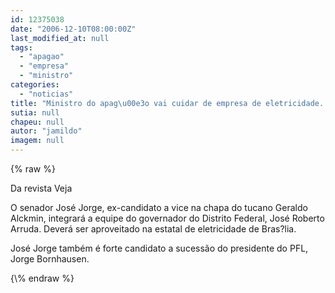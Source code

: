 ```yaml
---
id: 12375038
date: "2006-12-10T08:00:00Z"
last_modified_at: null
tags:
  - "apagao"
  - "empresa"
  - "ministro"
categories:
  - "noticias"
title: "Ministro do apag\u00e3o vai cuidar de empresa de eletricidade. Bem longe daqui"
sutia: null
chapeu: null
autor: "jamildo"
imagem: null
---
```

{\% raw %}
<p>Da revista Veja</p>
<p>O senador Jos&eacute; Jorge, ex-candidato a vice na chapa do tucano Geraldo Alckmin, integrar&aacute; a equipe do governador do Distrito Federal, Jos&eacute; Roberto Arruda. Dever&aacute; ser aproveitado na estatal de eletricidade de Bras?lia.</p>
<p>Jos&eacute; Jorge tamb&eacute;m &eacute; forte candidato a sucess&atilde;o do presidente do PFL, Jorge Bornhausen.</p>
{\% endraw %}